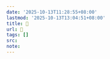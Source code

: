 ```yaml
---
date: '2025-10-13T11:28:55+08:00'
lastmod: '2025-10-13T13:04:51+08:00'
title: 󰟔
url: 󰟔
tags: []
src:
note:
---
```

